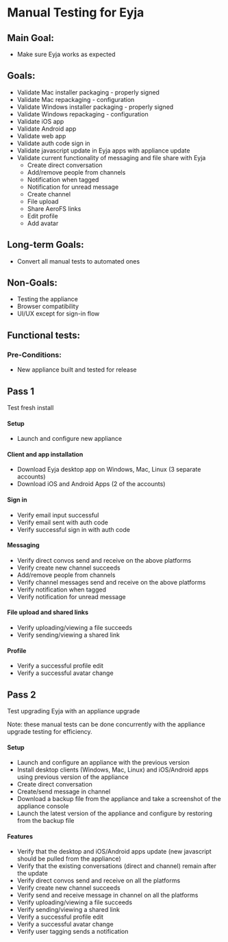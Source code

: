 # Manual Testing for Eyja

## Main Goal:

- Make sure Eyja works as expected

## Goals:

- Validate Mac installer packaging - properly signed
- Validate Mac repackaging - configuration
- Validate Windows installer packaging - properly signed
- Validate Windows repackaging - configuration
- Validate iOS app
- Validate Android app
- Validate web app
- Validate auth code sign in
- Validate javascript update in Eyja apps with appliance update
- Validate current functionality of messaging and file share with Eyja
    - Create direct conversation
    - Add/remove people from channels
    - Notification when tagged
    - Notification for unread message
    - Create channel
    - File upload
    - Share AeroFS links
    - Edit profile
    - Add avatar

## Long-term Goals:

- Convert all manual tests to automated ones

## Non-Goals:

- Testing the appliance
- Browser compatibility
- UI/UX except for sign-in flow

## Functional tests:

### Pre-Conditions:

- New appliance built and tested for release

## Pass 1

Test fresh install

#### Setup

- Launch and configure new appliance

#### Client and app installation

- Download Eyja desktop app on Windows, Mac, Linux (3 separate accounts)
- Download iOS and Android Apps (2 of the accounts)

#### Sign in

- Verify email input successful
- Verify email sent with auth code
- Verify successful sign in with auth code

#### Messaging

- Verify direct convos send and receive on the above platforms
- Verify create new channel succeeds
- Add/remove people from channels
- Verify channel messages send and receive on the above platforms
- Verify notification when tagged
- Verify notification for unread message

#### File upload and shared links

- Verify uploading/viewing a file succeeds
- Verify sending/viewing a shared link

#### Profile

- Verify a successful profile edit
- Verify a successful avatar change

## Pass 2

Test upgrading Eyja with an appliance upgrade

Note: these manual tests can be done concurrently with the appliance upgrade testing for
efficiency.

#### Setup

- Launch and configure an appliance with the previous version
- Install desktop clients (Windows, Mac, Linux) and iOS/Android apps using previous version of the
  appliance
- Create direct conversation
- Create/send message in channel
- Download a backup file from the appliance and take a screenshot of the appliance console
- Launch the latest version of the appliance and configure by restoring from the backup file

#### Features

- Verify that the desktop and iOS/Android apps update (new javascript should be pulled from the
  appliance)
- Verify that the existing conversations (direct and channel) remain after the update
- Verify direct convos send and receive on all the platforms
- Verify create new channel succeeds
- Verify send and receive message in channel on all the platforms
- Verify uploading/viewing a file succeeds
- Verify sending/viewing a shared link
- Verify a successful profile edit
- Verify a successful avatar change
- Verify user tagging sends a notification
